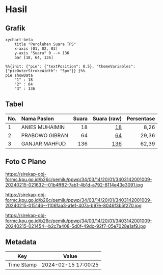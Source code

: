 # Hasil

## Grafik

```mermaid
xychart-beta
    title "Perolehan Suara TPS"
    x-axis [01, 02, 03]
    y-axis "Suara" 0 --> 136
    bar [18, 64, 136]
```

```mermaid
%%{init: {"pie": {"textPosition": 0.5}, "themeVariables": {"pieOuterStrokeWidth": "5px"}} }%%
pie showData
    "1" : 18
    "2" : 64
    "3" : 136
```

## Tabel

| No. | Nama Paslon    | Suara | Suara (raw) | Persentase |
|:--- |:-------------- | -----:| -----------:| ----------:|
| 1   | ANIES MUHAIMIN | 18    | [18][p-1]   | 8,26       |
| 2   | PRABOWO GIBRAN | 64    | [64][p-2]   | 29,36      |
| 3   | GANJAR MAHFUD  | 136   | [136][p-3]  | 62,39      |


[p-1]: https://github.com/gigit-pemilu/pemilu-2024-34-di-yogyakarta/blob/main/pilpres/hitung-suara/sub/34-di-yogyakarta/sub/03-gunungkidul/sub/14-gedangsari/sub/2001-hargomulyo/sub/009-tps/sub/paslon-1.txt
[p-2]: https://github.com/gigit-pemilu/pemilu-2024-34-di-yogyakarta/blob/main/pilpres/hitung-suara/sub/34-di-yogyakarta/sub/03-gunungkidul/sub/14-gedangsari/sub/2001-hargomulyo/sub/009-tps/sub/paslon-2.txt
[p-3]: https://github.com/gigit-pemilu/pemilu-2024-34-di-yogyakarta/blob/main/pilpres/hitung-suara/sub/34-di-yogyakarta/sub/03-gunungkidul/sub/14-gedangsari/sub/2001-hargomulyo/sub/009-tps/sub/paslon-3.txt

## Foto C Plano

https://sirekap-obj-formc.kpu.go.id/b26c/pemilu/ppwp/34/03/14/20/01/3403142001009-20240215-021632--01b4ff82-7ab1-4b1d-a792-8114e43e3091.jpg

https://sirekap-obj-formc.kpu.go.id/b26c/pemilu/ppwp/34/03/14/20/01/3403142001009-20240215-015146--1106faa3-a1e1-407a-b97e-8046f3b5f270.jpg

https://sirekap-obj-formc.kpu.go.id/b26c/pemilu/ppwp/34/03/14/20/01/3403142001009-20240215-021454--b2c7a408-5d0f-49dc-92f7-05e7028e1af9.jpg


## Metadata

| Key        | Value               |
| ---------- | ------------------- |
| Time Stamp | 2024-02-15 17:00:25 |




